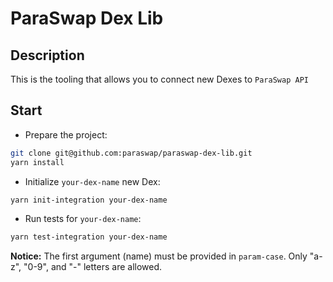 # ParaSwap Dex Lib

## Description

This is the tooling that allows you to connect new Dexes to `ParaSwap API`

## Start

- Prepare the project:

```bash
git clone git@github.com:paraswap/paraswap-dex-lib.git
yarn install
```

- Initialize `your-dex-name` new Dex:

```bash
yarn init-integration your-dex-name
```

- Run tests for `your-dex-name`:

```bash
yarn test-integration your-dex-name
```

**Notice:** The first argument (name) must be provided in `param-case`. Only "a-z", "0-9", and "-" letters are allowed.
